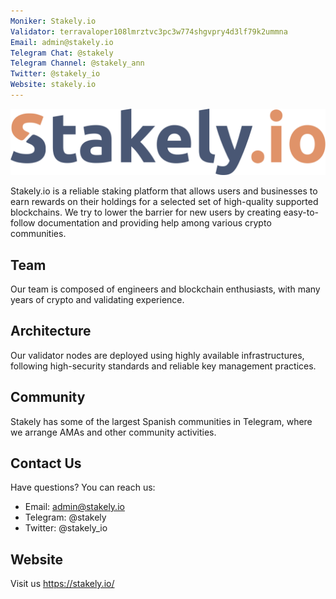 ```yaml
---
Moniker: Stakely.io
Validator: terravaloper108lmrztvc3pc3w774shgvpry4d3lf79k2ummna
Email: admin@stakely.io
Telegram Chat: @stakely
Telegram Channel: @stakely_ann
Twitter: @stakely_io
Website: stakely.io
---
```


![Stakely.io](./stakely_io.png)

Stakely.io is a reliable staking platform that allows users and businesses to earn rewards on their holdings for a selected set of high-quality supported blockchains. We try to lower the barrier for new users by creating easy-to-follow documentation and providing help among various crypto communities.

## Team

Our team is composed of engineers and blockchain enthusiasts, with many years of crypto and validating experience.

## Architecture

Our validator nodes are deployed using highly available infrastructures, following high-security standards and reliable key management practices.

## Community

Stakely has some of the largest Spanish communities in Telegram, where we arrange AMAs and other community activities.

## Contact Us

Have questions? You can reach us:

- Email: admin@stakely.io
- Telegram: @stakely
- Twitter: @stakely_io

## Website

Visit us https://stakely.io/
